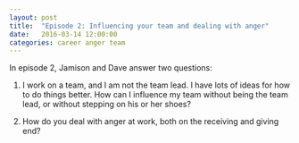 ```yaml
---
layout: post
title:  "Episode 2: Influencing your team and dealing with anger"
date:   2016-03-14 12:00:00
categories: career anger team
---
```


In episode 2, Jamison and Dave answer two questions:

1. I work on a team, and I am not the team lead. I have lots of ideas for how to do things better. How can I influence my team without being the team lead, or without stepping on his or her shoes?

2. How do you deal with anger at work, both on the receiving and giving end?
